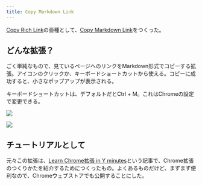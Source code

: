 ```yaml
---
title: Copy Markdown Link
---
```

[Copy Rich Link](https://chrome.google.com/webstore/detail/copy-rich-link/hikiamlgpdcabppakpmemaofmkgknpea)の亜種として、[Copy Markdown Link](https://chrome.google.com/webstore/detail/copy-markdown-link/gkceaaphhbeanfciglgpffnncfpipjpa)をつくった。

どんな拡張？
------

ごく単純なもので、見ているページへのリンクをMarkdown形式でコピーする拡張。アイコンのクリックか、キーボードショートカットから使える。コピーに成功すると、小さなポップアップが表示される。

キーボードショートカットは、デフォルトだとCtrl + M。これはChromeの設定で変更できる。

![](https://lh3.googleusercontent.com/T7AETVZ451976TlsNSStuAsEUUS9H21lPbfxhvgmp7Lil1Jhwjx1guy-SbjRkiI8UxQb9b9zduKjnXpLhmP9sUADkRRj14_JgyqoiNHpYEiN3sioYb-q8QsUYqJR3TFXeormoC34eBKVwReRKA)

![](https://lh6.googleusercontent.com/lcw4l54InKEumqhrwJJuwUqCfNbE-uTsZVfU_KYgC5gvvOhQ_yVxPdv_qYPqKINldcJpSnEyKikZHxaAr3O39w3RmySntny7eVGzUEPpGe8zviU-RDCdX1sYeHVRKt2XTB1Xo7ngLnzFZd7wMw)

チュートリアルとして
----------

元々この拡張は、[Learn Chrome拡張 in Y minutes](https://r7kamura.com/articles/2022-05-18-learn-chrome-extention-in-y-minutes)という記事で、Chrome拡張のつくりかたを紹介するためにつくったもの。よくあるものだけど、まずまず便利なので、Chromeウェブストアでも公開することにした。

